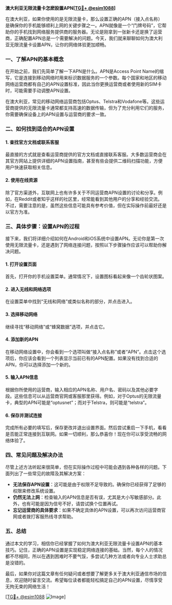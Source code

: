 **澳大利亚无限流量卡怎麽設置APN[[TG💪+ @esim1088](https://t.me/s/esim1088)]**

在澳大利亚，如果你使用的是无限流量卡，那么设置正确的APN（接入点名称）是确保你的手机能够顺利上网的关键步骤之一。APN就像是一个“门牌号码”，它帮助你的手机找到网络服务提供商的服务器。无论是刚拿到一张新卡还是换了运营商，正确配置APN总是一个需要解决的问题。今天，我们就来聊聊如何为澳大利亚无限流量卡设置APN，让你的网络体验更加顺畅。

### 一、了解APN的基本概念

在开始之前，我们先简单了解一下APN是什么。APN是Access Point Name的缩写，它是连接到移动网络时用来标识数据服务的一个参数。每个国家和地区的移动网络运营商都有自己的APN设置标准，因此当你更换运营商或者使用新的SIM卡时，可能需要手动调整APN设置。

在澳大利亚，常见的移动网络运营商包括Optus、Telstra和Vodafone等。这些运营商提供的无限流量卡通常都支持高速的数据传输，但为了充分利用它们的服务，你需要确保设备上的APN设置与运营商的要求一致。

### 二、如何找到适合的APN设置

#### 1. 查找官方文档或联系客服
最直接的方式就是查看运营商提供的官方文档或直接联系客服。大多数运营商会在其官方网站上提供详细的APN设置指南，甚至有些会提供二维码扫描功能，方便用户快速获取相关信息。

#### 2. 使用在线资源
除了官方渠道外，互联网上也有许多关于不同运营商APN设置的讨论和分享。例如，在Reddit或者知乎这样的社区里，经常能看到其他用户的分享和经验交流。不过，需要注意的是，虽然这些信息可能具有参考价值，但在实际操作前最好还是以官方为准。

### 三、具体步骤：设置APN的过程

接下来，我们将详细介绍如何在Android和iOS系统中设置APN。无论你是第一次使用无限流量卡，还是遇到了网络连接问题，按照以下步骤操作应该可以帮助你解决问题。

#### 1. 打开设置页面
首先，打开你的手机设置菜单。通常情况下，设置图标看起来像一个齿轮状图案。

#### 2. 进入无线和网络选项
在设置菜单中找到“无线和网络”或类似名称的部分，并点击进入。

#### 3. 选择移动网络
继续寻找“移动网络”或“蜂窝数据”选项，并点击它。

#### 4. 添加新的APN
在移动网络设置中，你会看到一个选项叫做“接入点名称”或者“APN”。点击这个选项后，你应该会看到一个列表显示当前已有的APN配置。如果没有找到合适的APN，你可以选择添加一个新的。

#### 5. 输入APN信息
根据你所使用的运营商，输入相应的APN名称、用户名、密码以及其他必要字段。这些信息可以从运营商官网或客服那里获得。例如，对于Optus的无限流量卡，典型的APN可能是“optusnet”；而对于Telstra，则可能是“telstra”。

#### 6. 保存并测试连接
完成所有必要的填写后，保存更改并退出设置界面。然后尝试重启一下手机，看看是否能正常连接到互联网。如果一切顺利，那么恭喜你！现在你可以享受流畅的网络体验了。

### 四、常见问题及解决办法

尽管上述方法听起来很简单，但在实际操作过程中可能会遇到各种各样的问题。下面列出了一些常见的故障及其解决方案：

- **无法保存APN设置**：这可能是由于权限不足导致的。确保你已经获得了足够的权限来修改系统设置。
- **仍然无法上网**：检查输入的APN信息是否有误，尤其是大小写敏感部分。此外，也有可能是因为信号不好，请尝试换个位置再试。
- **忘记运营商的具体要求**：如果不确定具体的APN设置，可以再次访问运营商官网或者拨打客服热线寻求帮助。

### 五、总结

通过本文的学习，相信你已经掌握了如何为澳大利亚无限流量卡设置APN的基本技巧。记住，正确的APN设置是实现稳定网络连接的基础。当然，每个人的情况都不尽相同，所以在遇到困难时不要气馁，多尝试几种方法或者向专业人士求助总是没错的。

最后，如果你对这篇文章有任何疑问或者想要了解更多关于澳大利亚通信市场的信息，欢迎随时留言交流。希望每位读者都能轻松搞定自己的APN设置，尽情享受无拘无束的网络生活！

[[TG💪+ @esim1088](https://t.me/s/esim1088) ![Image](https://i.postimg.cc/4NQfJmqS/Snipaste-2025-05-13-00-14-12.png)]